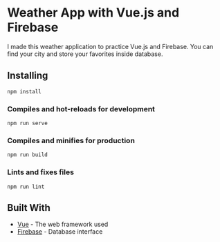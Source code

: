 # Weather App with Vue.js and Firebase

I made this weather application to practice Vue.js and Firebase. You can find your city and store your favorites inside database.

## Installing

```
npm install
```

### Compiles and hot-reloads for development
```
npm run serve
```

### Compiles and minifies for production
```
npm run build
```

### Lints and fixes files
```
npm run lint
```

## Built With

* [Vue](https://vuejs.org/) - The web framework used
* [Firebase](https://firebase.google.com/) - Database interface
